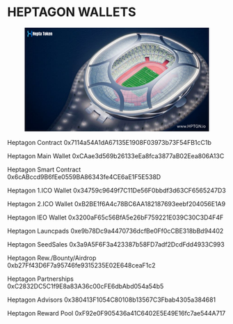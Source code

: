# HEPTAGON WALLETS

<figure><img src=".gitbook/assets/Sports.png" alt=""><figcaption></figcaption></figure>

Heptagon Contract 0x7114a54A1dA67135E1908F03973b73F54FB1cC1b    &#x20;

Heptagon Main Wallet 0xCAae3d569b26133eEa8fca3877aB02Eea806A13C&#x20;

Heptagon Smart Contract 0x6cABccd9B6fEe0559BA86343fe4CE6aE1F5E538D&#x20;

Heptagon 1.ICO Wallet 0x34759c9649f7C11De56F0bbdf3d63CF6565247D3&#x20;

Heptagon 2.ICO Wallet 0xB2BE1f6A4c78BC6AA182187693eebf204056E1A9&#x20;

Heptagon IEO Wallet 0x3200aF65c56BfA5e26bF759221E039C30C3D4F4F&#x20;

Heptagon Launcpads 0xe9b78Dc9a4470736dcfBe0Ff0cCBE318bBd94402&#x20;

Heptagon SeedSales 0x3a9A5F6F3a423387b58FD7adf2DcdFdd4933C993

&#x20;Heptagon Rew./Bounty/Airdrop 0xb27Ff43D6F7a95746fe9315235E02E648ceaF1c2&#x20;

Heptagon Partnerships 0xC2832DC5C1f9E8a83A36c00cFE6dbAbd054a54b5&#x20;

Heptagon Advisors 0x380413F1054C80108b13567C3Fbab4305a384681&#x20;

Heptagon Reward Pool 0xF92e0F905436a41C6402E5E49E16fc7ae544A717
